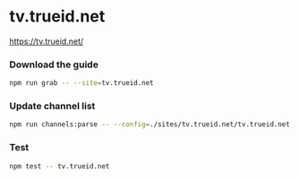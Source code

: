 # tv.trueid.net

https://tv.trueid.net/

### Download the guide

```sh
npm run grab -- --site=tv.trueid.net
```

### Update channel list

```sh
npm run channels:parse -- --config=./sites/tv.trueid.net/tv.trueid.net.config.js --output=./sites/tv.trueid.net/tv.trueid.net.channels.xml
```

### Test

```sh
npm test -- tv.trueid.net
```
